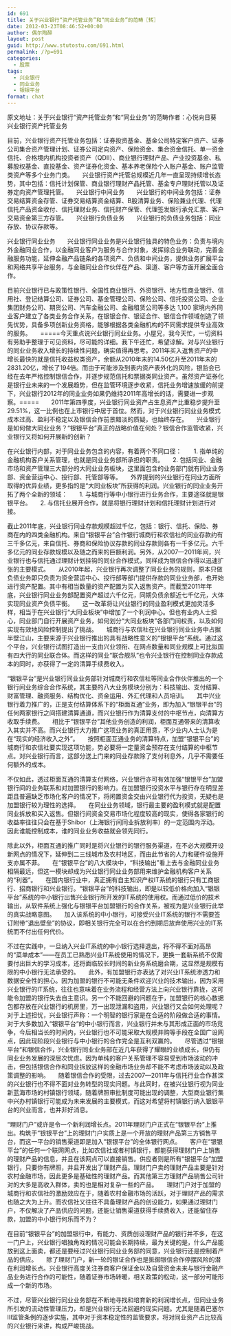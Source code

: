 ```yaml
---
id: 691
title: 关于兴业银行“资产托管业务”和“同业业务”的范畴〖转〗
date: 2012-03-23T08:46:52+00:00
author: 偶尔陶醉
layout: post
guid: http://www.stutostu.com/691.html
permalink: /?p=691
categories:
  - 股票
tags:
  - 兴业银行
  - 同业业务
  - 银银平台
format: chat
---
```

原文地址：关于兴业银行“资产托管业务”和“同业业务”的范畴作者：心悦向日葵　　兴业银行资产托管业务

目前，兴业银行资产托管业务包括：证券投资基金、基金公司特定客户资产、证券公司集合资产管理计划、证券公司定向资产、保险资金、集合资金信托、单一资金信托、合格境内机构投资者资产（QDII）、商业银行理财产品、产业投资基金、私募股权基金、直投基金、资产证券化资金、基本养老保险个人账户基金、账户监管类资产等多个业务门类。　　兴业银行资产托管总规模近几年一直呈现持续增长态势，其中包括：信托计划保管、商业银行理财产品托管、基金专户理财托管以及证券定向资产管理托管。　　兴业银行中间业务　　兴业银行的中间业务包括：证券交易结算资金存管、证券交易结算资金结算、B股清算业务、保险兼业代理、代理信托产品资金收付、信托理财业务、信托财产保管、代理签发银行承兑汇票、客户交易资金第三方存管。　　兴业银行负债业务　　兴业银行的负债业务包括：同业存放、协议存款等。

兴业银行同业业务　　兴业银行同业业务是兴业银行独具的特色业务：负责与境内外金融同业合作，以金融同业客户为服务与合作对象，发挥综合业务联动，完善金融服务功能，延伸金融产品链条的各项资产、负债和中间业务，提供业务扩展平台和网络共享平台服务，与金融同业合作伙伴在产品、渠道、客户等方面开展全面合作。

目前兴业银行已与政策性银行、全国性商业银行、外资银行、地方性商业银行、信用社、登记结算公司、证券公司、基金管理公司、保险公司、信托投资公司、企业集团财务公司、期货公司、汽车金融公司、金融租赁公司等多达 1,100 家境内外同业客户建立了各类业务合作关系，在银银合作、银证合作、银信合作领域创造了领先优势，具备多项创新业务资格，能够根据各类金融机构的不同需求提供专业高效的服务。　　=====今天重点说兴业银行同业业务。小屋兄，我今天忙，一切资料有劳助手整理于可见资料，尽可能的详细。我下午还忙，希望谅解。对与兴业银行的同业业务收入增长的持续性问题，确实值得再思考。2011年买入返售资产的中增长最快的就是信托收益权类资产，余额从2010年末的14.50亿升至2011年末的2831.20亿，增长了194倍。而由于可能涉及到表内资产表外化的风险，银监会已经在去年严格控制银信合作，并逐步规范信托和票据类同业资产。虽然资产证券化是银行业未来的一个发展趋势，但在监管环境逐步收紧，信托业务增速放缓的前提下，兴业银行2012年的同业业务如果仍维持2011年高增长的话，需要进一步观察。=====　　2011年第四季度，兴业银行同业资产占生息资产比重稳步提升至29.51%，这一比例也在上市银行中居于首位。然而，对于兴业银行同业业务模式成本过高、盈利不稳定以及银信合作前景黯淡的质疑，也始终存在。　　兴业银行是如何做大同业业务？“银银平台”真正的战略价值在何处？银信合作监管收紧，兴业银行又将如何开展新的创新？

在兴业银行内部，对于同业业务包含的内容，有着两个不同口径：　　1. 指单纯的金融机构客户关系管理，也就是同业业务部所承担的职责。　　2. 包括同业、金融市场和资产管理三大部分的大同业业务板块，这里面包含的业务部门就有同业业务部、资金营运中心、投行部、托管部等等。　　外界提到的兴业银行在同业方面所取得的优异业绩，更多指的是“大同业板块”所获得的利润。兴业银行的同业业务开拓了两个全新的领域：　　1. 与城商行等中小银行进行业务合作，主要途径就是银银平台。　　2. 与信托业展开合作，就是将银行理财计划和信托理财计划进行对接。

截止2011年底，兴业银行同业存款规模超过千亿，包括：银行、信托、保险、券商在内的四类金融机构。来自“银银平台”合作银行城商行和农信社的同业存款约有三千多亿元，来自信托、券商和保险协议存款的同业存款则各有一千多亿元。六千多亿元的同业存款规模以及随之而来的巨额利润。另外，从2007—2011年间，兴业银行也与信托通过理财计划挂钩的同业合作模式，同样成为银信合作得以迅速扩张的主要模式。　　从2010年起，兴业银行再次调整了同业业务的规则，原本只做负债业务即只负责为资金营运中心、投行部等部门提供存款的同业业务部，也开始进行资产配置。其中有相当数量的资产配置为买入返售资产。而截至2011年年底，兴业银行同业业务部配置资产超过六千亿元，同期负债余额近七千亿元，大体实现同业资产负债平衡。　　这一改革将让兴业银行的同业盈利模式更加灵活多样，相当于在兴业银行“大同业板块”中增加了一个利润中心。但也有业内人士担心，同业部门自行开展资产业务，如何划分“大同业板块”各部门间权责，以及如何实现有效地风险控制提出了挑战。　　城商行与农信社在兴业银行同业业务中占据半壁江山，主要来源于兴业银行推出的具有战略性意义的“银银平台”系统。通过这个平台，兴业银行试图打造出一支由兴业领衔、在网点数量和同业规模上可比拟国有四大行的同业联合体。而这样的同业“联合舰队”也令兴业银行在控制同业存款成本的同时，亦获得了一定的清算手续费收入。

“银银平台”是兴业银行同业业务部针对城商行和农信社等同业合作伙伴推出的一个银行间业务综合合作系统，其主要的八大业务模块分别为：科技输出、支付结算、财富管理、融资服务、结构优化、资金运用、外汇代理和人员培训。　　其中兴业银行着力推广的，正是支付结算体系下的“柜面互通”业务，即为加入“银银平台”的任何两家银行之间搭建清算通道，而兴业银行作为清算支付的中枢节点，向清算方收取手续费。　　相比于“银银平台”其他业务创造的利润，柜面互通带来的清算收入其实并不高。而兴业银行大力推广这项业务的真正用意，不少业内人士认为是在“现实的经济收入之外”。　　按照柜面互通业务的清算特点，加盟“银银平台”的城商行和农信社要实现这项功能，势必要将一定量资金预存在支付结算的中枢节点。对兴业银行而言，这部分送上门来的同业存款除了支付利息外，几乎不需要任何额外的成本。

不仅如此，透过柜面互通的清算支付网络，兴业银行亦可有效加强“银银平台”加盟银行间的业务联系和对加盟银行的影响力。在加盟银行投资水平与银行存在明显差距且普遍缺乏市场化客户的情况下，将闲置资金交由兴业银行代为投资，无疑也是加盟银行较为理性的选择。　　在同业业务领域，银行最主要的盈利模式就是配置同业拆放和买入返售。但银行间资金交易市场化程度较高的现实，使得各家银行的收益率往往只会在基于Shibor（上海银行间同业拆放利率）的一定范围内浮动。因此谁能控制成本，谁的同业业务收益就会领先同行。

除此以外，柜面互通的推广同时是将兴业银行的银行服务渠道，在不必大规模开设新网点的情况下，延伸到二三线城市及农村地区，而由此节省的人力和硬件设施开支亦属不菲。　　在“银银平台”的八大模块中，“科技输出”看上去与金融同业业务相隔最远，但这一模块却成为兴业银行同业业务部用来维护金融机构客户关系的“利器”。　　在国内银行业中，真正拥有自主知识产权IT系统的银行只有工商银行、招商银行和兴业银行。“银银平台”的科技输出，即是以较低价格向加入“银银平台”系统的中小银行出售兴业银行所开发的IT系统的使用权。而通过低价的技术输出，从软件系统上强化与银银平台加盟银行的合作关系，被视为是兴业银行此举的真实战略意图。　　加入该系统的中小银行，可接受兴业IT系统的银行不需要签订附带“退出壁垒”的协议，即相关银行完全可以在合约到期后放弃使用兴业的IT系统而不付出任何代价。

不过在实践中，一旦纳入兴业IT系统的中小银行选择退出，将不得不面对高昂的“菜单成本”——在员工已熟悉兴业IT系统使用的情况下，更换一套新系统不仅需要付出巨大的学习成本，还将面临较长时间的新业务系统磨合期，这显然是规模有限的中小银行无法承受的。　　此外，有加盟银行亦表达了对兴业IT系统渗透力和数据安全性的担心。因为加盟的银行不可能无条件欢迎兴业的技术输出，因为采用兴业银行的IT系统，往往也意味着在业务流程和经营方法上向兴业银行靠拢，这可能令加盟的银行失去自主意识。另一个不能回避的问题在于，加盟银行的核心数据包都存放在兴业银行的机房里，万一出现泄漏和盗用，兴业银行又会如何处理呢？　　对于上述担忧，兴业银行声称：一个明智的银行家是在合适的阶段做合适的事情。对于大多数加入“银银平台“的中小银行而言，兴业银行并未与其形成正面的市场竞争，今后相当长的时间内，兴业银行也不可能采取大规模并购等手段在全国广设网点，因此现阶段兴业银行与中小银行的合作完全是互利双赢的。　　尽管透过“银银平台“和银信合作，兴业银行同业业务部在近几年获得了耀眼的业绩成长，但仍有同业业务发展的深层次忧虑。因为单纯的客户关系管理不容易受到市场波动的冲击，但包括银信合作和同业拆放这样的金融市场业务却不能不考虑市场波动以及政策调整的影响。　　随着银信合作的受限，过去2007—2011年与信托行业合作甚深的兴业银行也不得不面对业务转型的现实问题。与此同时，在被兴业银行视为同业新蓝海市场的村镇银行领域，随着牌照审批制度可能出现的调整，大型商业银行集中兴办村镇银行可能成为未来发展的主要模式，而这对希望将村镇银行纳入银银平台的兴业而言，也并非好消息。

“理财门户”或许是令一个新利润增长点。2011年理财门户正式在“银银平台”上推出。构筑于“银银平台”上的理财门户实质上是一个开放的理财产品第三方销售平台，而这一平台的销售渠道即是加入“银银平台”的全体银行网点。　　客户在“银银平台”的任何一个联网网点，比如农信社或者村镇银行，都能获得理财门户上销售的理财产品的信息，并且在该网点可以直接销售。供应者则是所有“银银平台”加盟银行，只要你有牌照，并且开发出了理财产品。理财门户卖的理财产品主要是针对农村金融市场，因此更多是基础性的理财产品。而其他第三方理财产品销售公司针对的大多是高收入群体，卖的也是相对复杂一些的产品。　　理财门户对于加盟的城商行和农信社的激励效应在于，随着农村金融市场的活跃，对于理财产品的需求也随之大为上升。而农信社又往往不具备理财产品的创设能力，如果通过理财门户，不仅解决了产品供应的问题，还能让销售渠道获得手续费收入，还能留住存款，加盟的中小银行何乐而不为？

在目前“银银平台”的加盟银行中，有能力、资质创设理财产品的银行并不多，在这一门户上，兴业银行唱独角戏的情况可能会长期持续，最为关键的是，什么产品能放到这上面卖，都还是要经过兴业银行同业业务部的同意，兴业银行还是控制着产品的供应。　　除了理财门户，新一轮的银证合作也是抵御银信合作停摆风险的潜在利润增长点。兴业银行高度关注券商客户保证金以及自营资金未来与银行金融产品业务进行合作的可能性，随着证券市场转暖，相关政策的松动，这一部分可能形成一个新的市场。

不过，尽管兴业银行同业业务部在不断地寻找和培育新的利润增长点，但同业业务所引发的流动性管理压力，却是兴业银行无法回避的现实问题。尤其是随着巴塞尔Ⅲ监管条例的逐步实施，其中对于资本稳定性的监管要求，将对同业资产占比较高的兴业银行来讲，构成严峻挑战。